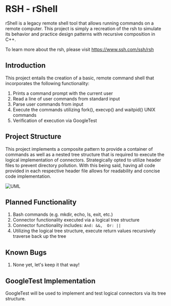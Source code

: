 # RSH - rShell

rShell is a legacy remote shell tool that allows running commands on a remote computer. This project is simply a recreation of the rsh to simulate its behavior and practice design patterns with recursive composition in C++.

To learn more about the rsh, please visit https://www.ssh.com/ssh/rsh

## Introduction
This project entails the creation of a basic, remote command shell that incorporates the following functionality:
1. Prints a command prompt with the current user
2. Read a line of user commands from standard input
3. Parse user commands from input
4. Execute the commands utilizing fork(), execvp() and waitpid() UNIX commands
5. Verification of execution via GoogleTest

## Project Structure
This project implements a composite pattern to provide a container of commands as well as a nested tree structure that is required to execute the logical implementation of connectors. Strategically opted to utilize header files to prevent directory pollution. With this being said, having all code provided in each respective header file allows for readability and concise code implementation.

![UML](../images/rsh_uml_diagram.png)

## Planned Functionality
1. Bash commands (e.g. mkdir, echo, ls, exit, etc.)
2. Connector functionality executed via a logical tree structure
3. Connector functionality includes: ```And: &&,  Or: ||```
4. Utilizing the logical tree structure, execute return values recursively traverse back up the tree

## Known Bugs
1. None yet, let's keep it that way!


## GoogleTest Implementation
GoogleTest will be used to implement and test logical connectors via its tree structure.
